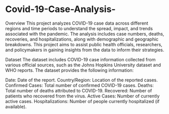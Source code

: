 # Covid-19-Case-Analysis-
Overview
This project analyzes COVID-19 case data across different regions and time periods to understand the spread, impact, and trends associated with the pandemic. The analysis includes case numbers, deaths, recoveries, and hospitalizations, along with demographic and geographic breakdowns. This project aims to assist public health officials, researchers, and policymakers in gaining insights from the data to inform their strategies.

Dataset
The dataset includes COVID-19 case information collected from various official sources, such as the Johns Hopkins University dataset and WHO reports. The dataset provides the following information:

Date: Date of the report.
Country/Region: Location of the reported cases.
Confirmed Cases: Total number of confirmed COVID-19 cases.
Deaths: Total number of deaths attributed to COVID-19.
Recovered: Number of patients who recovered from the virus.
Active Cases: Number of currently active cases.
Hospitalizations: Number of people currently hospitalized (if available).
